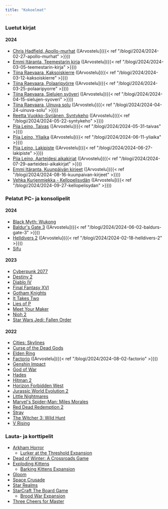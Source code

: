 ```yaml
---
title: "Kokoelmat"
---
```


### Luetut kirjat

#### 2024
- [Chris Hadfield, Apollo-murhat](https://finna.fi/Record/anders.1920337?sid=4731209620) ([Arvostelu]({{< ref "/blogi/2024/2024-02-27-apollo-murhat" >}}))
- [Emmi Itäranta, Teemestarin kirja](https://finna.fi/Record/3amk.290511?sid=4731209704) ([Arvostelu]({{< ref "/blogi/2024/2024-03-05-teemestarin-kirja" >}}))
- [Tiina Raevaara, Kaksoiskierre](https://finna.fi/Record/anders.1794294?sid=4731209806) ([Arvostelu]({{< ref "/blogi/2024/2024-03-12-kaksoiskierre" >}}))
- [Tiina Raevaara, Polaaripyörre](https://finna.fi/Record/anders.1835591?sid=4731209926) ([Arvostelu]({{< ref "/blogi/2024/2024-03-25-polaaripyorre" >}}))
- [Tiina Raevaara, Sielujen syöveri](https://finna.fi/Record/anders.1900693?sid=4731209977) ([Arvostelu]({{< ref "/blogi/2024/2024-04-15-sielujen-syoveri" >}}))
- [Tiina Raevaara, Uinuva solu](https://finna.fi/Record/anders.1929669?sid=4731210040) ([Arvostelu]({{< ref "/blogi/2024/2024-04-24-uinuva-solu" >}}))
- [Reetta Vuokko-Syrjänen, Syntykeho](https://finna.fi/Record/anders.1884754?sid=4731210124) ([Arvostelu]({{< ref "/blogi/2024/2024-05-22-syntykeho" >}}))
- [Piia Leino, Taivas](https://finna.fi/Record/anders.1684248?sid=4731210271) ([Arvostelu]({{< ref "/blogi/2024/2024-05-31-taivas" >}}))
- [Piia Leino, Yliaika](https://finna.fi/Record/3amk.285783?sid=4731210358) ([Arvostelu]({{< ref "/blogi/2024/2024-06-11-yliaika" >}}))
- [Piia Leino, Lakipiste](https://finna.fi/Record/anders.1857971?sid=4740870475) ([Arvostelu]({{< ref "/blogi/2024/2024-06-27-lakipiste" >}}))
- [Piia Leino, Aarteidesi aikakirjat](https://finna.fi/Record/anders.1904885?sid=4740871132) ([Arvostelu]({{< ref "/blogi/2024/2024-07-29-aarteidesi-aikakirjat" >}}))
- [Emmi Itäranta, Kuunpäivän kirjeet](https://finna.fi/Record/helmet.2429871?sid=4773352847) ([Arvostelu]({{< ref "/blogi/2024/2024-08-16-kuunpaivan-kirjeet" >}}))
- [Vehka Kurjenmiekka - Kellopelisydän](https://finna.fi/Record/helmet.2553499) ([Arvostelu]({{< ref "/blogi/2024/2024-09-27-kellopelisydan" >}}))

### Pelatut PC- ja konsolipelit

#### 2024
- [Black Myth: Wukong](https://www.heishenhua.com/)
- [Baldur's Gate 3](https://www.igdb.com/games/baldurs-gate-3) ([Arvostelu]({{< ref "/blogi/2024/2024-06-02-baldurs-gate-3" >}}))
- [Helldivers 2](https://www.igdb.com/games/helldivers-2) ([Arvostelu]({{< ref "/blogi/2024/2024-02-18-helldivers-2" >}}))
- [Sifu](https://www.igdb.com/games/sifu)


#### 2023
- [Cyberpunk 2077](https://www.igdb.com/games/cyberpunk-2077)
- [Destiny 2](https://www.igdb.com/games/destiny-2)
- [Diablo IV](https://www.igdb.com/games/diablo-iv)
- [Final Fantasy XVI](https://www.igdb.com/games/final-fantasy-xvi)
- [Gotham Knights](https://www.igdb.com/games/gotham-knights)
- [It Takes Two](https://www.igdb.com/games/it-takes-two)
- [Lies of P](https://www.igdb.com/games/lies-of-p)
- [Meet Your Maker](https://www.igdb.com/games/meet-your-maker)
- [Nioh 2](https://www.igdb.com/games/nioh-2)
- [Star Wars Jedi: Fallen Order](https://www.igdb.com/games/star-wars-jedi-fallen-order)

#### 2022
- [Cities: Skylines](https://www.igdb.com/games/cities-skylines)
- [Curse of the Dead Gods](https://www.igdb.com/games/curse-of-the-dead-gods)
- [Elden Ring](https://www.igdb.com/games/elden-ring)
- [Factorio](https://www.igdb.com/games/factorio) ([Arvostelu]({{< ref "/blogi/2024/2024-08-02-factorio" >}}))
- [Genshin Impact](https://www.igdb.com/games/genshin-impact)
- [God of War](https://www.igdb.com/games/god-of-war--1)
- [Hades](https://www.igdb.com/games/hades--1)
- [Hitman 2](https://www.igdb.com/games/hitman-2)
- [Horizon Forbidden West](https://www.igdb.com/games/horizon-forbidden-west)
- [Jurassic World Evolution 2](https://www.igdb.com/games/jurassic-world-evolution-2)
- [Little Nightmares](https://www.igdb.com/games/little-nightmares)
- [Marvel's Spider-Man: Miles Morales](https://www.igdb.com/games/marvels-spider-man-miles-morales)
- [Red Dead Redemption 2](https://www.igdb.com/games/red-dead-redemption-2)
- [Stray](https://www.igdb.com/games/stray)
- [The Witcher 3: Wild Hunt](https://www.igdb.com/games/the-witcher-3-wild-hunt)
- [V Rising](https://www.igdb.com/games/v-rising)

### Lauta- ja korttipelit
- [Arkham Horror](https://boardgamegeek.com/boardgame/15987/arkham-horror)
  - [Lurker at the Threshold Expansion](https://boardgamegeek.com/boardgame/67208/arkham-horror-the-lurker-at-the-threshold-expansio)
- [Dead of Winter: A Crossroads Game](https://boardgamegeek.com/boardgame/150376/dead-of-winter-a-crossroads-game)
- [Exploding Kittens](https://boardgamegeek.com/boardgame/172225/exploding-kittens)
  - [Barking Kittens Expansion](https://boardgamegeek.com/boardgame/312667/exploding-kittens-barking-kittens)
- [Gloom](https://boardgamegeek.com/boardgame/12692/gloom)
- [Space Crusade](https://boardgamegeek.com/boardgame/1568/space-crusade)
- [Star Realms](https://boardgamegeek.com/boardgame/147020/star-realms)
- [StarCraft The Board Game](https://boardgamegeek.com/boardgame/22827/starcraft-the-board-game)
  - [Brood War Expansion](https://boardgamegeek.com/boardgameexpansion/38796/starcraft-the-board-game-brood-war-expansion)
- [Three Cheers for Master](https://boardgamegeek.com/boardgame/175961/three-cheers-for-master)